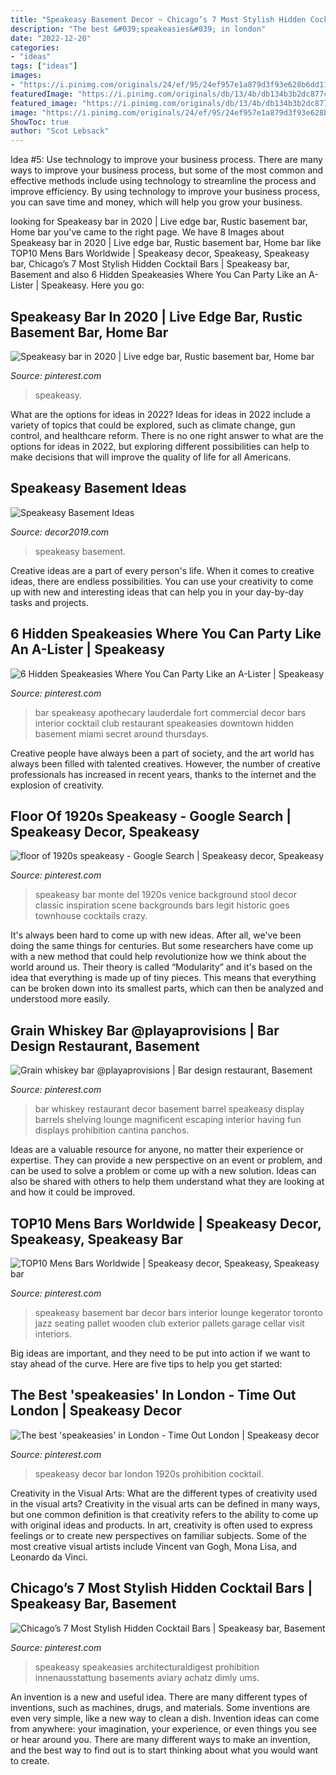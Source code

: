 ```yaml
---
title: "Speakeasy Basement Decor ~ Chicago’s 7 Most Stylish Hidden Cocktail Bars"
description: "The best &#039;speakeasies&#039; in london"
date: "2022-12-20"
categories:
- "ideas"
tags: ["ideas"]
images:
- "https://i.pinimg.com/originals/24/ef/95/24ef957e1a879d3f93e628b6dd11edf2.jpg"
featuredImage: "https://i.pinimg.com/originals/db/13/4b/db134b3b2dc877cc70df022c6e065b36.jpg"
featured_image: "https://i.pinimg.com/originals/db/13/4b/db134b3b2dc877cc70df022c6e065b36.jpg"
image: "https://i.pinimg.com/originals/24/ef/95/24ef957e1a879d3f93e628b6dd11edf2.jpg"
ShowToc: true
author: "Scot Lebsack"
---
```



Idea #5: Use technology to improve your business process.
There are many ways to improve your business process, but some of the most common and effective methods include using technology to streamline the process and improve efficiency. By using technology to improve your business process, you can save time and money, which will help you grow your business.

	

		
looking for Speakeasy bar in 2020 | Live edge bar, Rustic basement bar, Home bar you've came to the right page. We have 8 Images about Speakeasy bar in 2020 | Live edge bar, Rustic basement bar, Home bar like TOP10 Mens Bars Worldwide | Speakeasy decor, Speakeasy, Speakeasy bar, Chicago’s 7 Most Stylish Hidden Cocktail Bars | Speakeasy bar, Basement and also 6 Hidden Speakeasies Where You Can Party Like an A-Lister | Speakeasy. Here you go:
		
    
## Speakeasy Bar In 2020 | Live Edge Bar, Rustic Basement Bar, Home Bar

<img loading=lazy src="https://i.pinimg.com/originals/7b/d6/ce/7bd6cebded218d0e765d8f7117b379cf.jpg" onerror="this.onerror=null;this.src='https://tse3.mm.bing.net/th?id=OIP.syge6hsuqbXp2JsHOU4uwgHaGE&amp;pid=15.1';" alt="Speakeasy bar in 2020 | Live edge bar, Rustic basement bar, Home bar">

_Source: pinterest.com_

>speakeasy. 

	

What are the options for ideas in 2022?
Ideas for ideas in 2022 include a variety of topics that could be explored, such as climate change, gun control, and healthcare reform. There is no one right answer to what are the options for ideas in 2022, but exploring different possibilities can help to make decisions that will improve the quality of life for all Americans.

    
## Speakeasy Basement Ideas

<img loading=lazy src="https://decor2019.com/wp-content/uploads/2019/02/19575903-44362804.jpg" onerror="this.onerror=null;this.src='https://tse4.mm.bing.net/th?id=OIP.C1myrzBfb2R61g4tiqBvZwHaDM&amp;pid=15.1';" alt="Speakeasy Basement Ideas">

_Source: decor2019.com_

>speakeasy basement. 

	

Creative ideas are a part of every person's life. When it comes to creative ideas, there are endless possibilities. You can use your creativity to come up with new and interesting ideas that can help you in your day-by-day tasks and projects. 

    
## 6 Hidden Speakeasies Where You Can Party Like An A-Lister | Speakeasy

<img loading=lazy src="https://i.pinimg.com/originals/6a/b6/32/6ab632551f4bf7a4a3fb437dc1865d67.jpg" onerror="this.onerror=null;this.src='https://tse2.mm.bing.net/th?id=OIP.QL_vQh2MsHK5u5eONVH_MgHaE8&amp;pid=15.1';" alt="6 Hidden Speakeasies Where You Can Party Like an A-Lister | Speakeasy">

_Source: pinterest.com_

>bar speakeasy apothecary lauderdale fort commercial decor bars interior cocktail club restaurant speakeasies downtown hidden basement miami secret around thursdays. 

	

Creative people have always been a part of society, and the art world has always been filled with talented creatives. However, the number of creative professionals has increased in recent years, thanks to the internet and the explosion of creativity.

    
## Floor Of 1920s Speakeasy - Google Search | Speakeasy Decor, Speakeasy

<img loading=lazy src="https://i.pinimg.com/originals/24/ef/95/24ef957e1a879d3f93e628b6dd11edf2.jpg" onerror="this.onerror=null;this.src='https://tse3.mm.bing.net/th?id=OIP.NKZ3bVTG4Z55_eMOUUXqywHaE7&amp;pid=15.1';" alt="floor of 1920s speakeasy - Google Search | Speakeasy decor, Speakeasy">

_Source: pinterest.com_

>speakeasy bar monte del 1920s venice background stool decor classic inspiration scene backgrounds bars legit historic goes townhouse cocktails crazy. 

	

It's always been hard to come up with new ideas. After all, we've been doing the same things for centuries. But some researchers have come up with a new method that could help revolutionize how we think about the world around us. Their theory is called “Modularity” and it's based on the idea that everything is made up of tiny pieces. This means that everything can be broken down into its smallest parts, which can then be analyzed and understood more easily.

    
## Grain Whiskey Bar @playaprovisions | Bar Design Restaurant, Basement

<img loading=lazy src="https://i.pinimg.com/originals/79/72/67/797267dbe392a0b992534224d43189cd.jpg" onerror="this.onerror=null;this.src='https://tse4.mm.bing.net/th?id=OIP.VmQ1zneXlmfgQDf7YzFoHwHaHa&amp;pid=15.1';" alt="Grain whiskey bar @playaprovisions | Bar design restaurant, Basement">

_Source: pinterest.com_

>bar whiskey restaurant decor basement barrel speakeasy display barrels shelving lounge magnificent escaping interior having fun displays prohibition cantina panchos. 

	

Ideas are a valuable resource for anyone, no matter their experience or expertise. They can provide a new perspective on an event or problem, and can be used to solve a problem or come up with a new solution. Ideas can also be shared with others to help them understand what they are looking at and how it could be improved.

    
## TOP10 Mens Bars Worldwide | Speakeasy Decor, Speakeasy, Speakeasy Bar

<img loading=lazy src="https://i.pinimg.com/originals/db/13/4b/db134b3b2dc877cc70df022c6e065b36.jpg" onerror="this.onerror=null;this.src='https://tse2.mm.bing.net/th?id=OIP.bqGqGJ6bvEor0PAedQvS_wHaE8&amp;pid=15.1';" alt="TOP10 Mens Bars Worldwide | Speakeasy decor, Speakeasy, Speakeasy bar">

_Source: pinterest.com_

>speakeasy basement bar decor bars interior lounge kegerator toronto jazz seating pallet wooden club exterior pallets garage cellar visit interiors. 

	

Big ideas are important, and they need to be put into action if we want to stay ahead of the curve. Here are five tips to help you get started: 

    
## The Best &#039;speakeasies&#039; In London - Time Out London | Speakeasy Decor

<img loading=lazy src="https://i.pinimg.com/originals/b0/cf/a3/b0cfa3ada229feee48a15fbf3762c916.jpg" onerror="this.onerror=null;this.src='https://tse3.mm.bing.net/th?id=OIP.gaxzEPtY33drWtnCGDX_QgHaFS&amp;pid=15.1';" alt="The best &#039;speakeasies&#039; in London - Time Out London | Speakeasy decor">

_Source: pinterest.com_

>speakeasy decor bar london 1920s prohibition cocktail. 

	

Creativity in the Visual Arts: What are the different types of creativity used in the visual arts?
Creativity in the visual arts can be defined in many ways, but one common definition is that creativity refers to the ability to come up with original ideas and products. In art, creativity is often used to express feelings or to create new perspectives on familiar subjects. Some of the most creative visual artists include Vincent van Gogh, Mona Lisa, and Leonardo da Vinci.

    
## Chicago’s 7 Most Stylish Hidden Cocktail Bars | Speakeasy Bar, Basement

<img loading=lazy src="https://i.pinimg.com/originals/ad/08/40/ad084090bc9e9d85403afaa34006d2fc.jpg" onerror="this.onerror=null;this.src='https://tse2.mm.bing.net/th?id=OIP._Cl9d-ievtTOjYM7yfpG0AHaE8&amp;pid=15.1';" alt="Chicago’s 7 Most Stylish Hidden Cocktail Bars | Speakeasy bar, Basement">

_Source: pinterest.com_

>speakeasy speakeasies architecturaldigest prohibition innenausstattung basements aviary achatz dimly ums. 

	

An invention is a new and useful idea. There are many different types of inventions, such as machines, drugs, and materials. Some inventions are even very simple, like a new way to clean a dish. Invention ideas can come from anywhere: your imagination, your experience, or even things you see or hear around you. There are many different ways to make an invention, and the best way to find out is to start thinking about what you would want to create.

